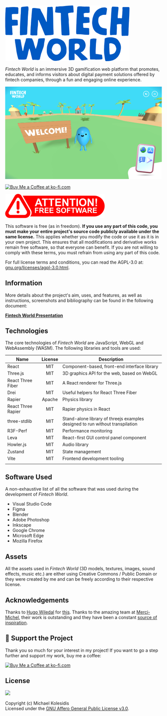 ![Fintech World Logo](./fintech_world_logo_400.png)

_Fintech World_ is an immersive 3D gamification web platform that promotes, educates, and informs visitors about digital payment solutions offered by fintech companies, through a fun and engaging online experience.

![Fintech World Screenshot](./screenshots/fintech_world_screenshot.png)

<a href='https://ko-fi.com/michaelkolesidis' target='_blank'><img src='https://cdn.ko-fi.com/cdn/kofi1.png' style='border:0px;height:45px;' alt='Buy Me a Coffee at ko-fi.com' /></a>

![Attention! Free Software](./public/assets/attention-free-software.png)

This software is free (as in freedom). **If you use any part of this code, you must make your entire project's source code publicly available under the same license.** This applies whether you modify the code or use it as it is in your own project. This ensures that all modifications and derivative works remain free software, so that everyone can benefit. If you are not willing to comply with these terms, you must refrain from using any part of this code.

For full license terms and conditions, you can read the AGPL-3.0 at: [gnu.org/licenses/agpl-3.0.html](https://www.gnu.org/licenses/agpl-3.0.html).

## Information

More details about the project's aim, uses, and features, as well as instructions, screenshots and bibliography can be found in the following document:

[**Fintech World Presentation**](https://docs.google.com/document/d/1ASQHBcZeVYSnMjg3_svXiJQekuDGHybaoA5oLhSk9bU/edit?usp=sharing)

## Technologies

The core technologies of _Fintech World_ are JavaScript, WebGL and WebAssembly (WASM). The following libraries and tools are used:

| Name               | License | Description                                                                   |
| ------------------ | :-----: | ----------------------------------------------------------------------------- |
| React              |   MIT   | Component-based, front-end interface library                                  |
| Three.js           |   MIT   | 3D graphics API for the web, based on WebGL                                   |
| React Three Fiber  |   MIT   | A React renderer for Three.js                                                 |
| Drei               |   MIT   | Useful helpers for React Three Fiber                                          |
| Rapier             | Apache  | Physics library                                                               |
| React Three Rapier |   MIT   | Rapier physics in React                                                       |
| three-stdlib       |   MIT   | Stand-alone library of threejs examples designed to run without transpilation |
| R3F-Perf           |   MIT   | Performance monitoring                                                        |
| Leva               |   MIT   | React-first GUI control panel component                                       |
| Howler.js          |   MIT   | Audio library                                                                 |
| Zustand            |   MIT   | State management                                                              |
| Vite               |   MIT   | Frontend development tooling                                                  |
|                    |         |                                                                               |

## Software Used

A non-exhaustive list of all the software that was used during the development of _Fintech World_.

- Visual Studio Code
- Figma
- Blender
- Adobe Photoshop
- Inkscape
- Google Chrome
- Microsoft Edge
- Mozilla Firefox

## Assets

All the assets used in _Fintech World_ (3D models, textures, images, sound effects, music etc.) are either using Creative Commons / Public Domain or they were created by me and can be freely according to their respective license.

## Acknowledgements

Thanks to [Hugo Wiledal](https://twitter.com/etthugo) for [this](https://codesandbox.io/s/trip-fellas-9d4vm9). Thanks to the amazing team at [Merci-Michel](https://www.merci-michel.com/), their work is outstanding and they have been a constant [source of inspiration](https://coastalworld.com/).

## 💖 Support the Project

Thank you so much for your interest in my project! If you want to go a step further and support my work, buy me a coffee:

<a href='https://ko-fi.com/michaelkolesidis' target='_blank'><img src='https://cdn.ko-fi.com/cdn/kofi1.png' style='border:0px;height:45px;' alt='Buy Me a Coffee at ko-fi.com' /></a>

## License

<a href="https://www.gnu.org/licenses/agpl-3.0.html"><img src="https://upload.wikimedia.org/wikipedia/commons/0/06/AGPLv3_Logo.svg" height="100px" /></a>

Copyright (c) Michael Kolesidis  
Licensed under the [GNU Affero General Public License v3.0](https://www.gnu.org/licenses/agpl-3.0.html).
